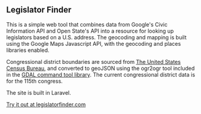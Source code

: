 ## Legislator Finder

This is a simple web tool that combines data from Google's Civic Information API and Open State's API into a resource for looking up legislators based on a U.S. address. The geocoding and mapping is built using the Google Maps Javascript API, with the geocoding and places libraries enabled.

Congressional district boundaries are sourced from [The United States Census Bureau](https://www.census.gov/geo/maps-data/data/cbf/cbf_cds.html), and converted to geoJSON using the ogr2ogr tool included in the [GDAL command tool library](http://www.gdal.org/ogr2ogr.html). The current congressional district data is for the 115th congress.

The site is built in Laravel.

[Try it out at legislatorfinder.com](https://legislatorfinder.com)
